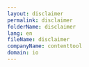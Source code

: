 ```yaml
---
layout: disclaimer
permalink: disclaimer
folderName: disclaimer
lang: en
fileName: disclaimer
companyName: contenttool
domain: io
---
```

